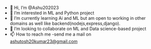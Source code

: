 - 👋 Hi, I’m @Ashu202023
- 👀 I’m interested in ML and Python project
- 🌱 I’m currently learning Ai and ML but am open to working in other domains as well like backend(nodejs,express,django).
- 💞️ I’m looking to collaborate on ML and Data science-based project
- 📫 How to reach me -send me a mail on ashutosh20kumar23@gmail.com

<!---
Ashu202023/Ashu202023 is a ✨ special ✨ repository because its `README.md` (this file) appears on your GitHub profile.
You can click the Preview link to take a look at your changes.
--->
